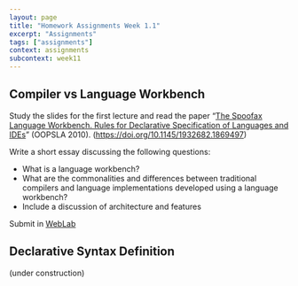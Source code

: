 ```yaml
---
layout: page
title: "Homework Assignments Week 1.1"
excerpt: "Assignments"
tags: ["assignments"]
context: assignments
subcontext: week11
---
```


## Compiler vs Language Workbench

Study the slides for the first lecture and read the paper “[The Spoofax Language Workbench. Rules for Declarative Specification of Languages and IDEs](https://doi.org/10.1145/1932682.1869497)” (OOPSLA 2010). (<https://doi.org/10.1145/1932682.1869497>)

Write a short essay discussing the following questions:

- What is a language workbench?
- What are the commonalities and differences between traditional compilers and language implementations developed using a language workbench?
- Include a discussion of architecture and features

Submit in [WebLab](https://weblab.tudelft.nl/cs4200/2018-2019/)

## Declarative Syntax Definition

(under construction)

